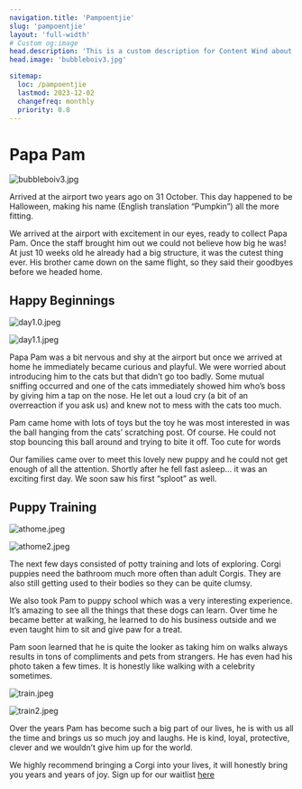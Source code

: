 ```yaml
---
navigation.title: 'Pampoentjie'
slug: 'pampoentjie'
layout: 'full-width'
# Custom og:image
head.description: 'This is a custom description for Content Wind about page.'
head.image: 'bubbleboiv3.jpg'

sitemap:
  loc: /pampoentjie
  lastmod: 2023-12-02
  changefreq: monthly
  priority: 0.8
---
```



# Papa Pam
![bubbleboiv3.jpg](/bubbleboiv3.jpg)

Arrived at the airport two years ago on 31 October. This day happened to be Halloween, making his name (English translation “Pumpkin”) all the more fitting.

We arrived at the airport with excitement in our eyes, ready to collect Papa Pam. Once the staff brought him out we could not believe how big he was! At just 10 weeks old he already had a big structure, it was the cutest thing ever. His brother came down on the same flight, so they said their goodbyes before we headed home.

## Happy Beginnings
![day1.0.jpeg](/day1.0.jpeg)

![day1.1.jpeg](/day1.1.jpeg)

Papa Pam was a bit nervous and shy at the airport but once we arrived at home he immediately became curious and playful. We were worried about introducing him to the cats but that didn’t go too badly. Some mutual sniffing occurred and one of the cats immediately showed him who’s boss by giving him a tap on the nose. He let out a loud cry (a bit of an overreaction if you ask us) and knew not to mess with the cats too much.

Pam came home with lots of toys but the toy he was most interested in was the ball hanging from the cats’ scratching post. Of course. He could not stop bouncing this ball around and trying to bite it off. Too cute for words

Our families came over to meet this lovely new puppy and he could not get enough of all the attention. Shortly after he fell fast asleep… it was an exciting first day. We soon saw his first “sploot” as well.

## Puppy Training
![athome.jpeg](/athome.jpeg)

![athome2.jpeg](/athome2.jpeg)

The next few days consisted of potty training and lots of exploring. Corgi puppies need the bathroom much more often than adult Corgis. They are also still getting used to their bodies so they can be quite clumsy.

We also took Pam to puppy school which was a very interesting experience. It’s amazing to see all the things that these dogs can learn. Over time he became better at walking, he learned to do his business outside and we even taught him to sit and give paw for a treat.

Pam soon learned that he is quite the looker as taking him on walks always results in tons of compliments and pets from strangers. He has even had his photo taken a few times. It is honestly like walking with a celebrity sometimes.

![train.jpeg](/train.jpeg)

![train2.jpeg](/train2.jpeg)

Over the years Pam has become such a big part of our lives, he is with us all the time and brings us so much joy and laughs. He is kind, loyal, protective, clever and we wouldn’t give him up for the world.

We highly recommend bringing a Corgi into your lives, it will honestly bring you years and years of joy. Sign up for our waitlist [here](/waiting-list)